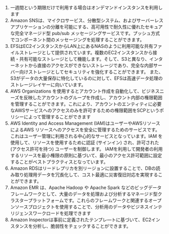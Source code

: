 1. 一週間という期限だけで利用する場合はオンデマンドインスタンスを利用します
2. Amazon SNSは、マイクロサービス、分散型システム、およびサーバーレスアプリケーションの分離を可能にする、高可用性で耐久性に優れたセキュアな完全マネージド型 pub/sub メッセージングサービスです。プッシュ方式でコンポーネント間のメッセージングを処理することができます。
3. EFSはEC2インスタンスからLAN上にあるNASのように利用可能な共有ファイルストレージとして提供されています。複数のEC2インスタンスから接続・共有可能なストレージとして機能します。そして、S3と異なり、インターネットから直接のアクセスができないストレージであり、完全な内部サーバー向けストレージとしてセキュリティを強化することができます。 また、S3がデータの大量保存に特化しているのに対して、EFSは高速データ処理のストレージレイヤーに向いています。
4. AWS Organizations を使用するとアカウント作成を自動化して、ビジネスニーズを反映したアカウントのグループを作成し、アカウント内部の権限範囲を管理することができます。これにより、アカウントのエンティティに必要なAWSサービスへのアクセスのみを許可するための権限範囲をSCPというポリシーによって管理することができます
5. AWS Identity and Access Management (IAM)はユーザーやAWSリソースによるAWS リソースへのアクセスを安全に管理するためのサービスです。これはユーザー管理に利用される中心的なサービスとなっています。IAM を使用して、リソースを使用するために認証 (サインイン) され、許可された (アクセス許可を持つ) ユーザーを制御します。 IAMを利用して開発者の利用するリソースを最小権限の原則に基づいて、最小のアクセス許可範囲に設定することがベストプラクティスとなっています。
6. Amazon RDSはリードレプリカを別リージョンに設置することで、DBの読み取り処理用データを冗長化して、コスト最適に災害復旧対応を実現することができます。
7. Amazon EMR は、Apache Hadoop や Apache Spark などのビッグデータフレームワークとして、大量のデータを処理および分析するマネージド型クラスタープラットフォームです。これらのフレームワークと関連するオープンソースプロジェクトを使用することで、分析用のデータやビジネスインテリジェンスワークロードを処理できます
8. Amazon Inspectorは事前に定義されたテンプレ―トに基づいて、EC2インスタンスを分析し、脆弱性をチェックすることができます。
